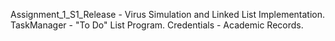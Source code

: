 Assignment_1_S1_Release - Virus Simulation and Linked List Implementation.
TaskManager - "To Do" List Program.
Credentials - Academic Records.
